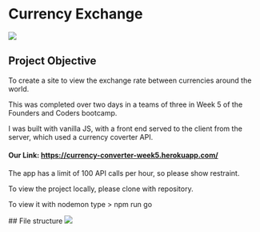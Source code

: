 # Currency Exchange
![](https://i.imgur.com/5itGkjn.jpg)

## Project Objective

To create a site to view the exchange rate between currencies around the world.

This was completed over two days in a teams of three in Week 5 of the Founders and Coders bootcamp.

I was built with vanilla JS, with a front end served to the client from the server, which used a currency coverter API.

#### Our Link: https://currency-converter-week5.herokuapp.com/

The app has a limit of 100 API calls per hour, so please show restraint.

To view the project locally, please clone with repository.

To view it with nodemon type > npm run go

## File structure
![](https://user-images.githubusercontent.com/39595382/43452843-248cd642-94c1-11e8-936f-c4da748379e5.jpg)
